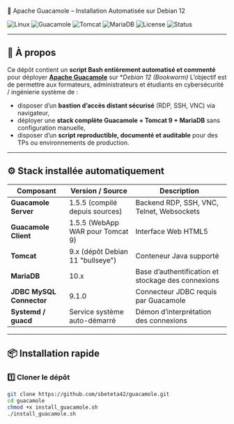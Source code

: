  🧩 Apache Guacamole – Installation Automatisée sur Debian 12

![Linux](https://img.shields.io/badge/OS-Debian_12-red?logo=debian)
![Guacamole](https://img.shields.io/badge/Version-1.5.5-green?logo=apache)
![Tomcat](https://img.shields.io/badge/Tomcat-9-yellow?logo=apachetomcat)
![MariaDB](https://img.shields.io/badge/DB-MariaDB-blue?logo=mariadb)
![License](https://img.shields.io/badge/License-MIT-lightgrey)
![Status](https://img.shields.io/badge/Status-Stable-success)

---

## 🧠 À propos

Ce dépôt contient un **script Bash entièrement automatisé et commenté** pour déployer **[Apache Guacamole](https://guacamole.apache.org/)** sur **Debian 12 (Bookworm)*
L’objectif est de permettre aux formateurs, administrateurs et étudiants en cybersécurité / ingénierie système de :
- disposer d’un **bastion d’accès distant sécurisé** (RDP, SSH, VNC) via navigateur,
- déployer une **stack complète Guacamole + Tomcat 9 + MariaDB** sans configuration manuelle,
- disposer d’un **script reproductible, documenté et auditable** pour des TPs ou environnements de production.

---

## ⚙️ Stack installée automatiquement

| Composant             | Version / Source                            | Description |
|------------------------|---------------------------------------------|--------------|
| **Guacamole Server**  | 1.5.5 (compilé depuis sources)              | Backend RDP, SSH, VNC, Telnet, Websockets |
| **Guacamole Client**  | 1.5.5 (WebApp WAR pour Tomcat 9)            | Interface Web HTML5 |
| **Tomcat**            | 9.x (dépôt Debian 11 "bullseye")            | Conteneur Java supporté |
| **MariaDB**           | 10.x                                       | Base d’authentification et stockage des connexions |
| **JDBC MySQL Connector** | 9.1.0                                   | Connecteur JDBC requis par Guacamole |
| **Systemd / guacd**   | Service système auto-démarré               | Démon d’interprétation des connexions |

---

## 📦 Installation rapide

### 1️⃣ Cloner le dépôt
```bash
git clone https://github.com/sbeteta42/guacamole.git
cd guacamole
chmod +x install_guacamole.sh
./install_guacamole.sh
```
